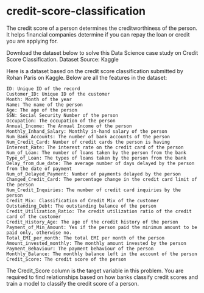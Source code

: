 # credit-score-classification

The credit score of a person determines the creditworthiness of the person. It helps financial companies determine if you can repay the loan or credit you are applying for.

Download the dataset below to solve this Data Science case study on Credit Score Classification. Dataset Source: Kaggle

Here is a dataset based on the credit score classification submitted by Rohan Paris on Kaggle. Below are all the features in the dataset:

    ID: Unique ID of the record
    Customer_ID: Unique ID of the customer
    Month: Month of the year
    Name: The name of the person
    Age: The age of the person
    SSN: Social Security Number of the person
    Occupation: The occupation of the person
    Annual_Income: The Annual Income of the person
    Monthly_Inhand_Salary: Monthly in-hand salary of the person
    Num_Bank_Accounts: The number of bank accounts of the person
    Num_Credit_Card: Number of credit cards the person is having
    Interest_Rate: The interest rate on the credit card of the person
    Num_of_Loan: The number of loans taken by the person from the bank
    Type_of_Loan: The types of loans taken by the person from the bank
    Delay_from_due_date: The average number of days delayed by the person from the date of payment
    Num_of_Delayed_Payment: Number of payments delayed by the person
    Changed_Credit_Card: The percentage change in the credit card limit of the person
    Num_Credit_Inquiries: The number of credit card inquiries by the person
    Credit_Mix: Classification of Credit Mix of the customer
    Outstanding_Debt: The outstanding balance of the person
    Credit_Utilization_Ratio: The credit utilization ratio of the credit card of the customer
    Credit_History_Age: The age of the credit history of the person
    Payment_of_Min_Amount: Yes if the person paid the minimum amount to be paid only, otherwise no.
    Total_EMI_per_month: The total EMI per month of the person
    Amount_invested_monthly: The monthly amount invested by the person
    Payment_Behaviour: The payment behaviour of the person
    Monthly_Balance: The monthly balance left in the account of the person
    Credit_Score: The credit score of the person
The Credit_Score column is the target variable in this problem. You are required to find relationships based on how banks classify credit scores and train a model to classify the credit score of a person.